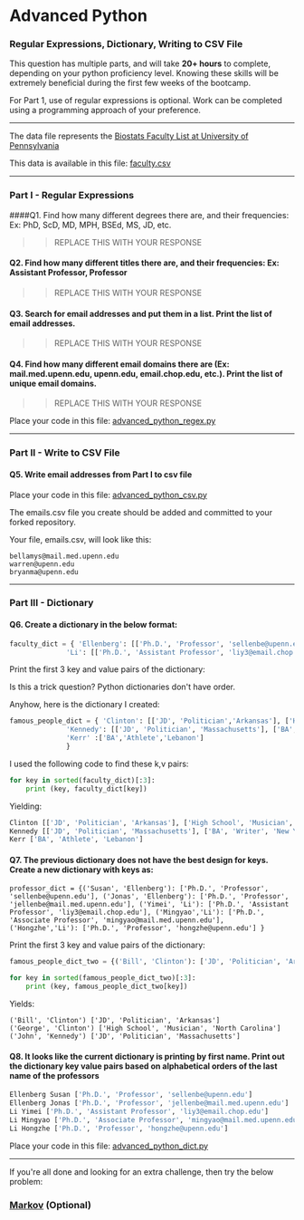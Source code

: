 # Advanced Python    

### Regular Expressions, Dictionary, Writing to CSV File  

This question has multiple parts, and will take **20+ hours** to complete, depending on your python proficiency level.  Knowing these skills will be extremely beneficial during the first few weeks of the bootcamp.

For Part 1, use of regular expressions is optional.  Work can be completed using a programming approach of your preference. 

---

The data file represents the [Biostats Faculty List at University of Pennsylvania](http://www.med.upenn.edu/cceb/biostat/faculty.shtml)

This data is available in this file:  [faculty.csv](python/faculty.csv)

--- 

### Part I - Regular Expressions  


####Q1. Find how many different degrees there are, and their frequencies: Ex:  PhD, ScD, MD, MPH, BSEd, MS, JD, etc.

>> REPLACE THIS WITH YOUR RESPONSE


#### Q2. Find how many different titles there are, and their frequencies:  Ex:  Assistant Professor, Professor

>> REPLACE THIS WITH YOUR RESPONSE


#### Q3. Search for email addresses and put them in a list.  Print the list of email addresses.

>> REPLACE THIS WITH YOUR RESPONSE


#### Q4. Find how many different email domains there are (Ex:  mail.med.upenn.edu, upenn.edu, email.chop.edu, etc.).  Print the list of unique email domains.

>> REPLACE THIS WITH YOUR RESPONSE

Place your code in this file: [advanced_python_regex.py](python/advanced_python_regex.py)

---

### Part II - Write to CSV File

#### Q5.  Write email addresses from Part I to csv file

Place your code in this file: [advanced_python_csv.py](python/advanced_python_csv.py)

The emails.csv file you create should be added and committed to your forked repository.

Your file, emails.csv, will look like this:
```
bellamys@mail.med.upenn.edu
warren@upenn.edu
bryanma@upenn.edu
```

---

### Part III - Dictionary

#### Q6.  Create a dictionary in the below format:
```python
faculty_dict = { 'Ellenberg': [['Ph.D.', 'Professor', 'sellenbe@upenn.edu'], ['Ph.D.', 'Professor', 'jellenbe@mail.med.upenn.edu']],
              'Li': [['Ph.D.', 'Assistant Professor', 'liy3@email.chop.edu'], ['Ph.D.', 'Associate Professor', 'mingyao@mail.med.upenn.edu'], ['Ph.D.', 'Professor', 'hongzhe@upenn.edu']]}
```
Print the first 3 key and value pairs of the dictionary:

Is this a trick question?  Python dictionaries don't have order.

Anyhow, here is the dictionary I created:
```python
famous_people_dict = { 'Clinton': [['JD', 'Politician','Arkansas'], ['High School', 'Musician','North Carolina']],
              'Kennedy': [['JD', 'Politician', 'Massachusetts'], ['BA','Writer','New York']],
              'Kerr' :['BA','Athlete','Lebanon']
              }
```
I used the following code to find these k,v pairs:
```python
for key in sorted(faculty_dict)[:3]:
    print (key, faculty_dict[key])
```
Yielding:
```python
Clinton [['JD', 'Politician', 'Arkansas'], ['High School', 'Musician', 'North Carolina']]
Kennedy [['JD', 'Politician', 'Massachusetts'], ['BA', 'Writer', 'New York']]
Kerr ['BA', 'Athlete', 'Lebanon']
```

#### Q7.  The previous dictionary does not have the best design for keys.  Create a new dictionary with keys as:

```
professor_dict = {('Susan', 'Ellenberg'): ['Ph.D.', 'Professor', 'sellenbe@upenn.edu'], ('Jonas', 'Ellenberg'): ['Ph.D.', 'Professor', 'jellenbe@mail.med.upenn.edu'], ('Yimei', 'Li'): ['Ph.D.', 'Assistant Professor', 'liy3@email.chop.edu'], ('Mingyao','Li'): ['Ph.D.', 'Associate Professor', 'mingyao@mail.med.upenn.edu'], ('Hongzhe','Li'): ['Ph.D.', 'Professor', 'hongzhe@upenn.edu'] }
```

Print the first 3 key and value pairs of the dictionary:

```python
famous_people_dict_two = {('Bill', 'Clinton'): ['JD', 'Politician', 'Arkansas'], ('George', 'Clinton'): ['High School', 'Musician', 'North Carolina'], ('John', 'Kennedy'): ['JD', 'Politician', 'Massachusetts'], ('William','Kennedy'): ['BA', 'Writer', 'New York'], ('Steve','Kerr'): ['BA', 'Athlete', 'Lebanon'] }

for key in sorted(famous_people_dict_two)[:3]:
    print (key, famous_people_dict_two[key])
```
Yields:
```
('Bill', 'Clinton') ['JD', 'Politician', 'Arkansas']
('George', 'Clinton') ['High School', 'Musician', 'North Carolina']
('John', 'Kennedy') ['JD', 'Politician', 'Massachusetts']
```

#### Q8.  It looks like the current dictionary is printing by first name.  Print out the dictionary key value pairs based on alphabetical orders of the last name of the professors

```python
Ellenberg Susan ['Ph.D.', 'Professor', 'sellenbe@upenn.edu']
Ellenberg Jonas ['Ph.D.', 'Professor', 'jellenbe@mail.med.upenn.edu']
Li Yimei ['Ph.D.', 'Assistant Professor', 'liy3@email.chop.edu']
Li Mingyao ['Ph.D.', 'Associate Professor', 'mingyao@mail.med.upenn.edu']
Li Hongzhe ['Ph.D.', 'Professor', 'hongzhe@upenn.edu']
```

Place your code in this file: [advanced_python_dict.py](python/advanced_python_dict.py)

--- 

If you're all done and looking for an extra challenge, then try the below problem:  

### [Markov](python/markov.py) (Optional)

